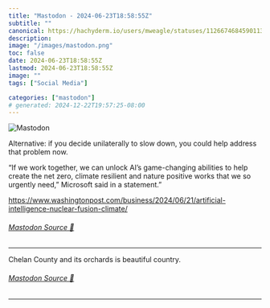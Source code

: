 ```yaml
---
title: "Mastodon - 2024-06-23T18:58:55Z"
subtitle: ""
canonical: https://hachyderm.io/users/mweagle/statuses/112667468459011361
description:
image: "/images/mastodon.png"
toc: false
date: 2024-06-23T18:58:55Z
lastmod: 2024-06-23T18:58:55Z
image: ""
tags: ["Social Media"]

categories: ["mastodon"]
# generated: 2024-12-22T19:57:25-08:00
---
```

![Mastodon](/images/mastodon.png)

<p>Alternative: if you decide unilaterally to slow down, you could help address that problem now. </p><p>“If we work together, we can unlock AI’s game-changing abilities to help create the net zero, climate resilient and nature positive works that we so urgently need,” Microsoft said in a statement.”</p><p><a href="https://www.washingtonpost.com/business/2024/06/21/artificial-intelligence-nuclear-fusion-climate/" target="_blank" rel="nofollow noopener noreferrer" translate="no"><span class="invisible">https://www.</span><span class="ellipsis">washingtonpost.com/business/20</span><span class="invisible">24/06/21/artificial-intelligence-nuclear-fusion-climate/</span></a></p>


###### [Mastodon Source 🐘](https://hachyderm.io/@mweagle/112667468459011361)

___

<p>Chelan County and its orchards is beautiful country.</p>


###### [Mastodon Source 🐘](https://hachyderm.io/@mweagle/112667476181763793)

___
